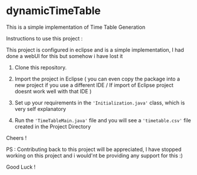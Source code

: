 dynamicTimeTable
================

This is a simple implementation of Time Table Generation

Instructions to use this project : 

This project is configured in eclipse and is a simple implementation, I had done a webUI for this but somehow i have lost it

1) Clone this repository.	
	
2) Import the project in Eclipse ( you can even copy the package into a new project if you use a different IDE / If import of Eclipse project doesnt work well with that IDE )

3) Set up your requirements in the ```'Initialization.java'``` class, which is very self explanatory 
	
4) Run the ```'TimeTableMain.java'``` file and you will see a ```'timetable.csv'``` file created in the Project Directory

Cheers !

PS : Contributing back to this project will be appreciated, I have stopped working on this project and i would'nt be providing any support for this :)

Good Luck !

